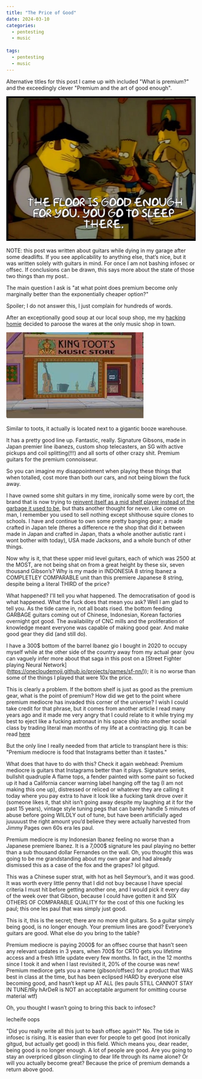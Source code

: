 ```yaml
---
title: "The Price of Good"
date: 2024-03-10
categories:
  - pentesting
  - music
  
tags:
  - pentesting
  - music
---
```


Alternative titles for this post I came up with included  "What is premium?" and the exceedingly clever "Premium and the art of good enough".

![goodenough](/assets/images/good/good.jpg)

NOTE: this post was written about guitars while dying in my garage after some deadlifts. If you see applicability to anything else, that’s nice, but it was written solely with guitars in mind. For once I am not bashing infosec or offsec. If conclusions can be drawn, this says more about the state of those two things than my post..

The main question I ask is "at what point does premium become only marginally better than the exponentially cheaper option?"

Spoiler; I do not answer this, I just complain for hundreds of words.

After an exceptionally good soup at our local soup shop, me my [hacking homie](https://kymb0.github.io/) decided to paroose the wares at the only music shop in town.

![toot](/assets/images/good/music.jpg)

Similar to toots, it actually is located next to a gigantic booze warehouse.

It has a pretty good line up. Fantastic, really. Signature Gibsons, made in Japan premier  line ibanezs, custom shop telecasters, an SG with active pickups and coil splitting(!!!) and all sorts of other crazy shit. Premium guitars for the premium connoisseur.

So you can imagine my disappointment when playing these things that when totalled, cost more than both our cars, and not being blown the fuck away.

I have owned some shit guitars in my time, ironically some were by cort, the brand that is now trying to [reinvent itself as a mid shelf player instead of the garbage it used to be](https://www.cortguitars.com/product/item.php?it_id=1254), but thats another thought for never. Like come on man, I remember you used to sell nothing except shithouse squire clones to schools. I have and continue to own some pretty banging gear; a made crafted in Japan tele (theres a difference re the shop that did it between made in Japan and crafted in Japan, thats a whole another autistic rant i wont bother with today), USA made Jacksons, and a whole bunch of other things.

Now why is it, that these upper mid level guitars, each of which was 2500 at the MOST, are not being shat on from a great height by these six, seven thousand Gibson’s? Why is my made in INDONESIA 8 string Ibanez a COMPLETLEY COMPARABLE unit than this premiere Japanese 8 string, despite being a literal THIRD of the price?  

What happened? I'll tell you what happened. The democratisation of good is what happened. What the fuck does that mean you ask? Well I am glad to tell you. As the tide came in, not all boats rised. the bottom feeding GARBAGE guitars coming out of Chinese, Indonesian, Korean factories overnight got good. The availability of CNC mills and the proliferation of knowledge meant everyone was capable of making good gear. And make good gear they did (and still do).

I have a 300$ bottom of the barrel Ibanez gio I bought in 2020 to occupy myself while at the other side of the country away from my actual gear (you can vaguely infer more about that saga in this post on a [Street Fighter playing Neural Network] (https://onecloudemoji.github.io/projects/games/sf-nn/)); it is no worse than some of the things I played that were 10x the price. 

This is clearly a problem. If the bottom shelf is just as good as the premium gear, what is the point of premium? How did we get to the point where premium mediocre has invaded this corner of the universe? I wish I could take credit for that phrase, but it comes from another article I read many years ago and it made me very angry that I could relate to it while trying my best to eject like a fucking astronaut in his space ship into another social class by trading literal man months of my life at a contracting gig. It can be read [here](https://www.ribbonfarm.com/2017/08/17/the-premium-mediocre-life-of-maya-millennial/)

But the only line I really needed from that article to transplant here is this: "Premium mediocre is food that Instagrams better than it tastes."

What does that have to do with this? Check it again webhead: Premium mediocre is guitars that Instagrams better than it plays. Signature series, bullshit quadruple A flame tops, a fender painted with some paint so fucked up it had a California cancer warning label hanging off the tag (I am not making this one up), distressed or reliced or whatever they are calling it today where you pay extra to have it look like a fucking tank drove over it (someone likes it, that shit isn’t going away despite my laughing at it for the past 15 years), vintage style tuning pegs that can barely handle 5 minutes of abuse before going WILDLY out of tune, but have been artificially aged juuuuust the right amount you’d believe they were actually harvested from Jimmy Pages own 60s era les paul.

Premium mediocre is my Indonesian Ibanez feeling no worse than a Japanese premiere Ibanez. It is a 7,000$ signature les paul playing no better than a sub thousand dollar Fernandes on the wall. Oh, you thought this was going to be me grandstanding about my own gear and had already dismissed this as a case of the fox and the grapes? lol gitgud. 

This was a Chinese super strat, with hot as hell Seymour’s, and it was good. It was worth every little penny that I did not buy because I have special criteria I must hit before getting another one, and I would pick it every day of the week over that Gibson, because I could have gotten it and SIX OTHERS OF COMPARABLE QUALITY for the cost of this one fucking les paul; this one les paul that was simply just good. 

This is it, this is the secret; there are no more shit guitars. So a guitar simply being good, is no longer enough. Your premium lines are good? Everyone’s guitars are good. What else do you bring to the table?

Premium mediocre is paying 2000$ for an offsec course that hasn’t seen any relevant updates in 3 years, when 700$ for CRTO gets you lifetime access and a fresh little update every few months. In fact, in the 12 months since I took it and when I last revisited it, 20% of the course was new! Premium mediorce gets you a name (gibson/offsec) for a product that WAS best in class at the time, but has been eclipsed HARD by everyone else becoming good, and hasn’t kept up AT ALL (les pauls STILL CANNOT STAY IN TUNE/tRy hArDeR is NOT an acceptable argument for omitting course material wtf)

Oh, you thought I wasn’t going to bring this back to infosec? 

lecheife oops

"Did you really write all this just to bash offsec again?" No. The tide in infosec is rising. It is easier than ever for people to get good (not ironically gitgud, but actually get good) in this field. Which means you, dear reader, being good is no longer enough. A lot of people are good. Are you going to stay an overpriced gibson clinging to dear life through its name alone? Or will you actually become great? Because the price of premium demands a return above good.




